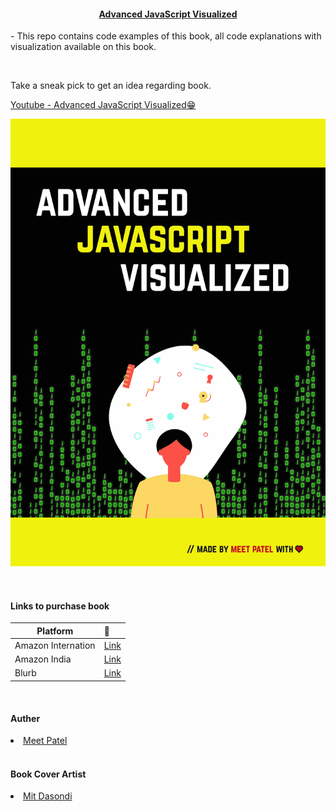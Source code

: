 <h4 align="center"> <u>Advanced JavaScript Visualized</u> </h4>

<p>
    - This repo contains code examples of this book, all code explanations with visualization available on this book.
</p>
<br />

<p>
    Take a sneak pick to get an idea regarding book.
</p>

[Youtube - Advanced JavaScript Visualized😁](https://www.youtube.com/watch?v=SAPoWxt2ddQ&ab_channel=overflow-hidden) 
<br />


<p>
    <img src="./book-front.jpg" height="auto" width="auto" />
</p>
<br />

<h4 align="left"> Links to purchase book </h4>

| Platform                     | 🔑                                                     |
| ----------------             | :----------------------------------------------------- |
| Amazon  Internation          | [Link](https://www.amazon.com/dp/B08SNXC66S)                           |
| Amazon India                 | [Link](https://www.amazon.in/dp/B08SNXC66S/) |
| Blurb                        | [Link](https://www.blurb.com/b/10535107-advanced-javascript-visualized) |

<br />

<h4 align="left"> Auther </h4>
    <li>
        <a href="https://meetmywords.ml" target="_blank">Meet Patel</a>
    </li>

<br />
<h4 align="left"> Book Cover Artist </h4>
    <li>
        <a href="https://mitdasondi.ml" target="_blank">Mit Dasondi</a>
    </li>